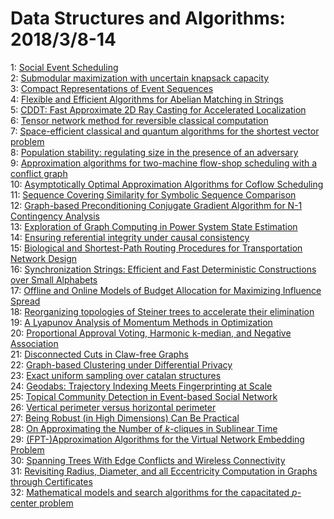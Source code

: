 # Data Structures and Algorithms: 2018/3/8-14  
1: [Social Event Scheduling](https://doi.org/10.48550/arXiv.1801.09973)  
2: [Submodular maximization with uncertain knapsack capacity](https://doi.org/10.48550/arXiv.1803.02565)  
3: [Compact Representations of Event Sequences](https://doi.org/10.48550/arXiv.1803.02576)  
4: [Flexible and Efficient Algorithms for Abelian Matching in Strings](https://doi.org/10.48550/arXiv.1803.02807)  
5: [CDDT: Fast Approximate 2D Ray Casting for Accelerated Localization](https://doi.org/10.48550/arXiv.1705.01167)  
6: [Tensor network method for reversible classical computation](https://doi.org/10.48550/arXiv.1708.08932)  
7: [Space-efficient classical and quantum algorithms for the shortest vector  problem](https://doi.org/10.48550/arXiv.1709.00378)  
8: [Population stability: regulating size in the presence of an adversary](https://doi.org/10.48550/arXiv.1803.02540)  
9: [Approximation algorithms for two-machine flow-shop scheduling with a  conflict graph](https://doi.org/10.48550/arXiv.1803.02862)  
10: [Asymptotically Optimal Approximation Algorithms for Coflow Scheduling](https://doi.org/10.48550/arXiv.1606.06183)  
11: [Sequence Covering Similarity for Symbolic Sequence Comparison](https://doi.org/10.48550/arXiv.1801.07013)  
12: [Graph-based Preconditioning Conjugate Gradient Algorithm for N-1  Contingency Analysis](https://doi.org/10.48550/arXiv.1803.03290)  
13: [Exploration of Graph Computing in Power System State Estimation](https://doi.org/10.48550/arXiv.1803.03300)  
14: [Ensuring referential integrity under causal consistency](https://doi.org/10.48550/arXiv.1803.03482)  
15: [Biological and Shortest-Path Routing Procedures for Transportation  Network Design](https://doi.org/10.48550/arXiv.1803.03528)  
16: [Synchronization Strings: Efficient and Fast Deterministic Constructions  over Small Alphabets](https://doi.org/10.48550/arXiv.1803.03530)  
17: [Offline and Online Models of Budget Allocation for Maximizing Influence  Spread](https://doi.org/10.48550/arXiv.1508.01059)  
18: [Reorganizing topologies of Steiner trees to accelerate their elimination](https://doi.org/10.48550/arXiv.1511.03407)  
19: [A Lyapunov Analysis of Momentum Methods in Optimization](https://doi.org/10.48550/arXiv.1611.02635)  
20: [Proportional Approval Voting, Harmonic k-median, and Negative  Association](https://doi.org/10.48550/arXiv.1704.02183)  
21: [Disconnected Cuts in Claw-free Graphs](https://doi.org/10.48550/arXiv.1803.03663)  
22: [Graph-based Clustering under Differential Privacy](https://doi.org/10.48550/arXiv.1803.03831)  
23: [Exact uniform sampling over catalan structures](https://doi.org/10.48550/arXiv.1803.03945)  
24: [Geodabs: Trajectory Indexing Meets Fingerprinting at Scale](https://doi.org/10.48550/arXiv.1803.04292)  
25: [Topical Community Detection in Event-based Social Network](https://doi.org/10.48550/arXiv.1803.04354)  
26: [Vertical perimeter versus horizontal perimeter](https://doi.org/10.48550/arXiv.1701.00620)  
27: [Being Robust (in High Dimensions) Can Be Practical](https://doi.org/10.48550/arXiv.1703.00893)  
28: [On Approximating the Number of $k$-cliques in Sublinear Time](https://doi.org/10.48550/arXiv.1707.04858)  
29: [(FPT-)Approximation Algorithms for the Virtual Network Embedding Problem](https://doi.org/10.48550/arXiv.1803.04452)  
30: [Spanning Trees With Edge Conflicts and Wireless Connectivity](https://doi.org/10.48550/arXiv.1803.04578)  
31: [Revisiting Radius, Diameter, and all Eccentricity Computation in Graphs  through Certificates](https://doi.org/10.48550/arXiv.1803.04660)  
32: [Mathematical models and search algorithms for the capacitated $p$-center  problem](https://doi.org/10.48550/arXiv.1803.04865)  